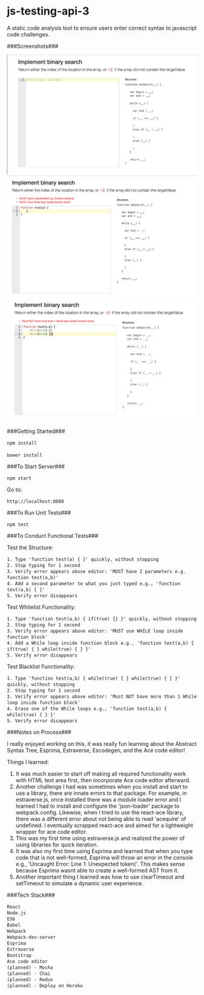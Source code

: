 # js-testing-api-3
A static code analysis tool to ensure users enter correct syntax to javascript code challenges.



###Screenshots###


<span width="30px" height="30px"><img src="./public/images/screenshot1.png"></span>
<span width="30px" height="30px"><img src="./public/images/screenshot2.png"></span>
<span width="30px" height="30px"><img src="./public/images/screenshot3.png"></span>

###Getting Started###

	npm install
    
    bower install

###To Start Server###

    npm start

Go to:

    http://localhost:8080

###To Run Unit Tests###

    npm test

###To Conduct Functional Tests###

Test the Structure:

    1. Type 'function test(a) { }' quickly, without stopping
    2. Stop typing for 1 second
    3. Verify error appears above editor: 'MUST have 2 parameters e.g. function test(a,b)'
    4. Add a second parameter to what you just typed e.g., 'function test(a,b) { }'
    5. Verify error disappears


Test Whitelist Functionality:

    1. Type 'function test(a,b) { if(true) {} }' quickly, without stopping
    2. Stop typing for 1 second
    3. Verify error appears above editor: 'MUST use WHILE loop inside function block'
    4. Add a While loop inside function block e.g., 'function test(a,b) { if(true) { } while(true) { } }'
    5. Verify error disappears


Test Blacklist Functionality:

    1. Type 'function test(a,b) { while(true) { } while(true) { } }' quickly, without stopping
    2. Stop typing for 1 second
    3. Verify error appears above editor: 'Must NOT have more than 1 While loop inside function block'
    4. Erase one of the While loops e.g., 'function test(a,b) { while(true) { } }'
    5. Verify error disappears

###Notes on Process###

I really enjoyed working on this, it was really fun learning about the Abstract Syntax Tree, Esprima, Estraverse, Escodegen, and the Ace code editor!

Things I learned: 

1. It was much easier to start off making all required functionality work with HTML text area first, then incorporate Ace code editor afterward. 
2. Another challenge I had was sometimes when you install and start to use a library, there are innate errors to that package. For example, in estraverse.js, once installed 
there was a module loader error and I learned I had to install and configure the 'json-loader' package to webpack.config. Likewise, when I tried to use the react-ace library, 
there was a different error about not being able to read 'acequire' of undefined. I eventually scrapped react-ace and aimed for a lightweight wrapper for ace code editor. 
3. This was my first time using estraverse.js and realized the power of using libraries for quick iteration. 
4. It was also my first time using Esprima and learned that when you type code that is not well-formed, Esprima will throw an error in the console e.g., 'Uncaught Error: Line 1: Unexpected token('. 
This makes sense because Esprima wasnt able to create a well-formed AST from it.
5. Another important thing I learned was how to use clearTimeout and setTimeout to simulate a dynamic user experience.

###Tech Stack###

    React
    Node.js
    ES6
    Babel
    Webpack
    Webpack-dev-server
    Esprima
    Estraverse
    Bootstrap
    Ace code editor
    (planned) - Mocha
    (planned) - Chai
    (planned) - Redux
    (planned) - Deploy on Heroku